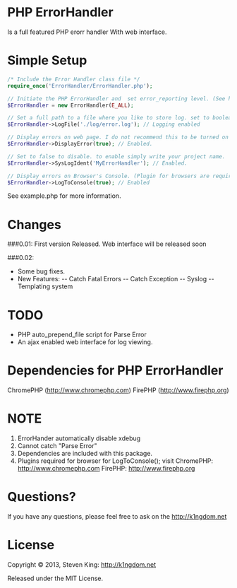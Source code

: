 # PHP ErrorHandler
Is a full featured PHP erorr handler With web interface.

# Simple Setup
```php
/* Include the Error Handler class file */
require_once('ErrorHandler/ErrorHandler.php');

// Initiate the PHP ErrorHandler and  set error_reporting level. (See http://php.net/manual/en/function.error-reporting.php).
$ErrorHandler = new ErrorHandler(E_ALL);

// Set a full path to a file where you like to store log. set to boolean false to disable log to file.
$ErrorHandler->LogFile('./log/error.log'); // Logging enabled

// Display errors on web page. I do not recommend this to be turned on a production site.
$ErrorHandler->DisplayError(true); // Enabled.

// Set to false to disable. to enable simply write your project name.
$ErrorHandler->SysLogIdent('MyErrorHandler'); // Enabled.

// Display errors on Browser's Console. (Plugin for browsers are required).
$ErrorHandler->LogToConsole(true); // Enabled

```
See example.php for more information.


# Changes
###0.01:
First version Released. Web interface will be released soon

###0.02:
- Some bug fixes.
- New Features:
-- Catch Fatal Errors
-- Catch Exception
-- Syslog
-- Templating system


# TODO
- PHP auto_prepend_file script for Parse Error
- An ajax enabled web interface for log viewing.


# Dependencies for PHP ErrorHandler
ChromePHP (http://www.chromephp.com)
FirePHP (http://www.firephp.org)

# NOTE
1. ErrorHander automatically disable xdebug
2. Cannot catch "Parse Error"
3. Dependencies are included with this package.
4. Plugins required for browser for LogToConsole(); visit
    ChromePHP: http://www.chromephp.com
    FirePHP: http://www.firephp.org


# Questions?
If you have any questions, please feel free to ask on the http://k1ngdom.net


# License
Copyright &copy; 2013, Steven King: http://k1ngdom.net

Released under the MIT License.
